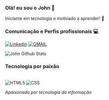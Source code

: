 ### Olá! eu sou o John 👋
Iniciante em tecnologia e motivado a aprender! 📖

### Comunicação e Perfis profissionais 💻
[![Linkedin](https://img.shields.io/badge/LinkedIn-0077B5?style=for-the-badge&logo=linkedin&logoColor=white)](https://www.linkedin.com/in/johnatan-coelho-30bbb62a5/) 
[![GMAIL](https://img.shields.io/badge/Gmail-D14836?style=for-the-badge&logo=gmail&logoColor=white)](johnatansouza242@gmail.com)

![John Github Stats](https://github-readme-stats.vercel.app/api?username=JohnatanCoelho&show_icons=true&theme=tokyonight)

### Tecnologia por paixão
<div style="display: inline-block;"><BR>
  <img align="center" alt="HTML5" src="https://img.shields.io/badge/HTML5-E34F26?style=for-the-badge&logo=html5&logoColor=white">
  <img align="center" alt="CSS" src="https://img.shields.io/badge/CSS3-1572B6?style=for-the-badge&logo=css3&logoColor=white">
</div> <br>

_Apaixonado por tecnologia da informação_
